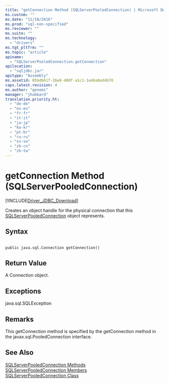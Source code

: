 ```yaml
---
title: "getConnection Method (SQLServerPooledConnection) | Microsoft Docs"
ms.custom: ""
ms.date: "11/10/2016"
ms.prod: "sql-non-specified"
ms.reviewer: ""
ms.suite: ""
ms.technology: 
  - "drivers"
ms.tgt_pltfrm: ""
ms.topic: "article"
apiname: 
  - "SQLServerPooledConnection.getConnection"
apilocation: 
  - "sqljdbc.jar"
apitype: "Assembly"
ms.assetid: 05bdb61f-26e8-480f-a1c1-1e46a8ed4b70
caps.latest.revision: 4
ms.author: "genemi"
manager: "jhubbard"
translation.priority.ht: 
  - "de-de"
  - "es-es"
  - "fr-fr"
  - "it-it"
  - "ja-jp"
  - "ko-kr"
  - "pt-br"
  - "ru-ru"
  - "sv-se"
  - "zh-cn"
  - "zh-tw"
---
```

# getConnection Method (SQLServerPooledConnection)
[!INCLUDE[Driver_JDBC_Download](../../../connect/jdbc/includes)]

  Creates an object handle for the physical connection that this [SQLServerPooledConnection](../../../connect/jdbc/reference/sqlserverpooledconnection-class.md) object represents.  
  
## Syntax  
  
```  
  
public java.sql.Connection getConnection()  
```  
  
## Return Value  
 A Connection object.  
  
## Exceptions  
 java.sql.SQLException  
  
## Remarks  
 This getConnection method is specified by the getConnection method in the javax.sql.PooledConnection interface.  
  
## See Also  
 [SQLServerPooledConnection Methods](../../../connect/jdbc/reference/sqlserverpooledconnection-methods.md)   
 [SQLServerPooledConnection Members](../../../connect/jdbc/reference/sqlserverpooledconnection-members.md)   
 [SQLServerPooledConnection Class](../../../connect/jdbc/reference/sqlserverpooledconnection-class.md)  
  
  
